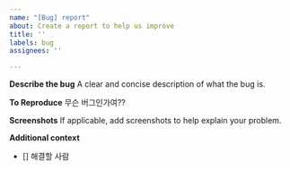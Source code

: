 ```yaml
---
name: "[Bug] report"
about: Create a report to help us improve
title: ''
labels: bug
assignees: ''

---
```


**Describe the bug**
A clear and concise description of what the bug is.

**To Reproduce**
무슨 버그인가여??

**Screenshots**
If applicable, add screenshots to help explain your problem.

**Additional context**
- [] 해결할 사람
